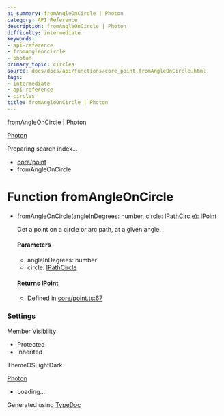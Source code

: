 ```yaml
---
ai_summary: fromAngleOnCircle | Photon
category: API Reference
description: fromAngleOnCircle | Photon
difficulty: intermediate
keywords:
- api-reference
- fromangleoncircle
- photon
primary_topic: circles
source: docs/docs/api/functions/core_point.fromAngleOnCircle.html
tags:
- intermediate
- api-reference
- circles
title: fromAngleOnCircle | Photon
---
```

fromAngleOnCircle | Photon

[Photon](../index.md)




Preparing search index...

* [core/point](../modules/core_point.md)
* fromAngleOnCircle

# Function fromAngleOnCircle

* fromAngleOnCircle(angleInDegrees: number, circle: [IPathCircle](../interfaces/core_schema.IPathCircle.md)): [IPoint](../interfaces/core_schema.IPoint.md)

  Get a point on a circle or arc path, at a given angle.

  #### Parameters

  + angleInDegrees: number
  + circle: [IPathCircle](../interfaces/core_schema.IPathCircle.md)

  #### Returns [IPoint](../interfaces/core_schema.IPoint.md)

  + Defined in [core/point.ts:67](https://github.com/mwhite454/photon/blob/main/packages/photon/src/core/point.ts#L67)

### Settings

Member Visibility

* Protected
* Inherited

ThemeOSLightDark

[Photon](../index.md)

* Loading...

Generated using [TypeDoc](https://typedoc.org/)
